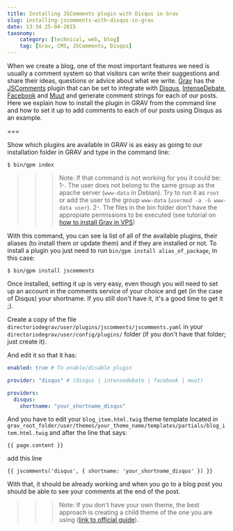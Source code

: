 ```yaml
---
title: Installing JSComments plugin with Disqus in Grav
slug: installing-jscomments-with-disqus-in-grav
date: 13:34 25-04-2015
taxonomy:
    category: [technical, web, blog]
    tag: [Grav, CMS, JSComments, Disqus]
---
```

When we create a blog, one of the most important features we need is usually a comment system so that visitors can write their suggestions and share their ideas, questions or advice about what we write. [Grav](http://getgrav.org) has the [JSComments](https://github.com/nunopress/grav-plugin-jscomments) plugin that can be set to integrate with [Disqus](https://disqus.com/), [IntenseDebate](https://intensedebate.com/), [Facebook](https://www.facebook.com) and [Muut](https://muut.com/) and generate comment strings for each of our posts. 
Here we explain how to install the plugin in GRAV from the command line and how to set it up to add comments to each of our posts using Disqus as an example. 

===

Show which plugins are available in GRAV is as easy as going to our installation folder in GRAV and type in the command line:

```shell
$ bin/gpm index

```
>>> Note: If that command is not working for you it could be:  1-. The user does not belong to the same group as the apache server (`www-data` in Debian). Try to run it as `root` or add the user to the group `www-data` (`usermod -a -G www-data user`). 2-. The files in the bin folder don't have the appropiate permissions to be executed (see tutorial on [how to install Grav in VPS](../installing-grav-in-vps-debian))
>>>

With this command, you can see la list of all of the available plugins, their aliases (to install them or update them) and if they are installed or not. To install a plugin you just need to run `bin/gpm install alias_of_package`, in this case:

```shell
$ bin/gpm install jscomments

```

Once installed, setting it up is very easy, even though you will need to set up an account in the comments service of your choice and get (in the case of Disqus) your shortname. If you still don't have it, it's a good time to get it ;). 

 Create a copy of the file `directoriodegrav/user/plugins/jscomments/jscomments.yaml` in your `directoriodegrav/user/config/plugins/` folder (if you don't have that folder; just create it).

And edit it so that it has:

```yaml
enabled: true # To enable/disable plugin

provider: "disqus" # (disqus | intensedebate | facebook | muut)

providers:
  disqus:
    shortname: "your_shortname_disqus"
```

And you have to edit your `blog_item.html.twig` theme template located in `grav_root_folder/user/themes/your_theme_name/templates/partials/blog_item.html.twig` and after the line that says:
```twig
{{ page.content }}
```
add this line
```twig
{{ jscomments('disqus', { shortname: 'your_shortname_disqus' }) }}
```

With that, it should be already working and when you go to a blog post you should be able to see your comments at the end of the post.

>>> Note: If you don't have your own theme, the best approach is creating a child theme of the one you are using ([link to official guide](http://getgrav.org/blog/theme-development-with-inheritance)).
>>>



